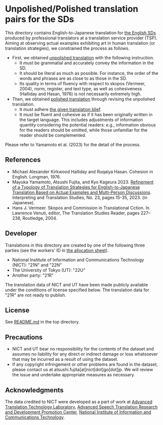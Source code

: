 # Unpolished/Polished translation pairs for the SDs

This directory contains English-to-Japanese translation for [the English SDs](../source-document) produced by professional translators at a translation service provider (TSP).
Aiming at observing actual examples exhibiting art in human translation (or translation strategies), we constrained the process as follows.

* First, we obtained [unpolished translation](en-ja.unpolished) with the following instruction.
	* It must be grammatial and accurately convey the information in the SD.
	* It should be literal as much as possible.  For instance, the order of the words and phrases are as close to as those in the SD.
    * Its quality in terms of fluency with respect to skopos (Vermeer, 2004), norm, register, and text type, as well as cohesiveness (Halliday and Hasan, 1976) is not necessarily extremely high.
* Then, we obtained [polished translation](en-ja.polished) through revising the unpolished translation.
	* It must adhere [the given translation blief](../human-translation/en-ja.brief).
	* It must be fluent and cohesive as if it has been originally written in the target language.  This includes adjustments of information quantity considering the potential readers: e.g., information obvious for the readers should be omitted, while those unfamiliar for the reader should be complemented.

Please refer to Yamamoto et al. (2023) for the detail of the process.

## References

* Michael Alexander Kirkwood Halliday and Ruqaiya Hasan. Cohesion in English. Longman, 1976.
* Mayuka Yamamoto, Atsushi Fujita, and Kyo Kageura 2023. [Refinement of a Typology of Translation Strategies for English-to-Japanese Translation Based on Actual Examples and Multi-Person Discussions](https://doi.org/10.50837/its.2302). Interpreting and Translation Studies, No. 23, pages 15-35, 2023. (in Japanese).
* Hans J. Vermeer. Skopos and Commission in Translational Cction. In Lawrence Venuti, editor, The Translation Studies Reader, pages 227–238, Routledge, 2004.

## Developer

Translations in this directory are created by one of the following three parties (see the workers' ID in [the allocation sheet](en-ja.workers.tsv)).
* National Institute of Information and Communications Technology (NICT): "21N" and "22N"
* The University of Tokyo (UT): "22U"
* Another party: "21R"

The translation data of NICT and UT have been made publicly available under the conditions of license specified below.
The translation data for "21R" are not ready to publish.

## License

See [README.md](../README.md) in the top directory.

## Precautions

* NICT and UT bear no responsibility for the contents of the dataset and assumes no liability for any direct or indirect damage or loss whatsoever that may be incurred as a result of using the dataset.
* If any copyright infringement or other problems are found in the dataset, please contact us at atsushi.fujita[at]nict[dot]go[dot]jp. We will review the issue and undertake appropriate measures as necessary.

## Acknowledgments

The data credited to NICT were developed as a part of work at [Advanced Translation Technology Laboratory](https://att-astrec.nict.go.jp/), [Advanced Speech Translation Research and Development Promotion Center](https://astrec.nict.go.jp/), [National Institute of Information and Communications Technology](https://www.nict.go.jp/en/).
